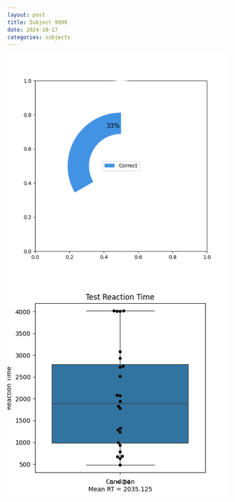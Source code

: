 ```yaml
---
layout: post
title: Subject 9999
date: 2024-10-17
categories: subjects
---
```


![](data/9999/run-7/9999_FN_acc_test.png)
![](data/9999/run-7/9999_FN_rt.png)
